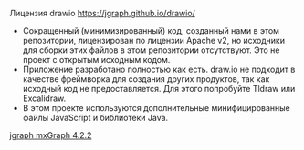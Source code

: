Лицензия drawio https://jgraph.github.io/drawio/  
- Сокращенный (минимизированный) код, созданный нами в этом репозитории, лицензирован по лицензии Apache v2, но исходники для сборки этих файлов в этом репозитории отсутствуют. Это не проект с открытым исходным кодом.
- Приложение разработано полностью как есть. draw.io не подходит в качестве фреймворка для создания других продуктов, так как исходный код не предоставляется. Для этого попробуйте Tldraw или Excalidraw.
- В этом проекте используются дополнительные минифицированные файлы JavaScript и библиотеки Java. 

[jgraph mxGraph 4.2.2](https://jgraph.github.io/mxgraph/)

